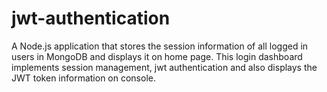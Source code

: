 # jwt-authentication
A Node.js application that stores the session information of all logged in users in MongoDB and displays it on home page. This login dashboard implements session management, jwt authentication and also displays the JWT token information on console. 
